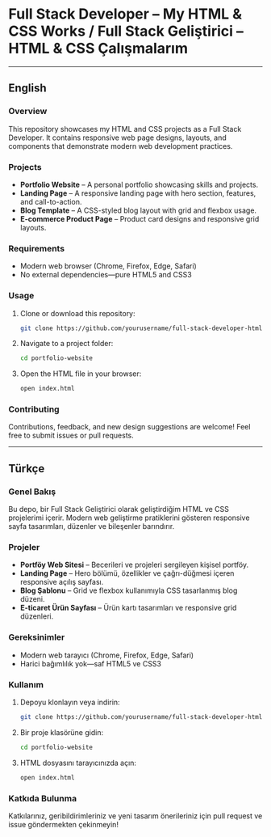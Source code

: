 # Full Stack Developer – My HTML & CSS Works / Full Stack Geliştirici – HTML & CSS Çalışmalarım

---

## English

### Overview
This repository showcases my HTML and CSS projects as a Full Stack Developer. It contains responsive web page designs, layouts, and components that demonstrate modern web development practices.

### Projects
- **Portfolio Website** – A personal portfolio showcasing skills and projects.  
- **Landing Page** – A responsive landing page with hero section, features, and call-to-action.  
- **Blog Template** – A CSS-styled blog layout with grid and flexbox usage.  
- **E-commerce Product Page** – Product card designs and responsive grid layouts.  

### Requirements
- Modern web browser (Chrome, Firefox, Edge, Safari)  
- No external dependencies—pure HTML5 and CSS3  

### Usage
1. Clone or download this repository:  
   ```bash
   git clone https://github.com/yourusername/full-stack-developer-html-css-works.git
   ```
2. Navigate to a project folder:  
   ```bash
   cd portfolio-website
   ```
3. Open the HTML file in your browser:  
   ```bash
   open index.html
   ```

### Contributing
Contributions, feedback, and new design suggestions are welcome! Feel free to submit issues or pull requests.

---

## Türkçe

### Genel Bakış
Bu depo, bir Full Stack Geliştirici olarak geliştirdiğim HTML ve CSS projelerimi içerir. Modern web geliştirme pratiklerini gösteren responsive sayfa tasarımları, düzenler ve bileşenler barındırır.

### Projeler
- **Portföy Web Sitesi** – Becerileri ve projeleri sergileyen kişisel portföy.  
- **Landing Page** – Hero bölümü, özellikler ve çağrı-düğmesi içeren responsive açılış sayfası.  
- **Blog Şablonu** – Grid ve flexbox kullanımıyla CSS tasarlanmış blog düzeni.  
- **E-ticaret Ürün Sayfası** – Ürün kartı tasarımları ve responsive grid düzenleri.  

### Gereksinimler
- Modern web tarayıcı (Chrome, Firefox, Edge, Safari)  
- Harici bağımlılık yok—saf HTML5 ve CSS3  

### Kullanım
1. Depoyu klonlayın veya indirin:  
   ```bash
   git clone https://github.com/yourusername/full-stack-developer-html-css-works.git
   ```
2. Bir proje klasörüne gidin:  
   ```bash
   cd portfolio-website
   ```
3. HTML dosyasını tarayıcınızda açın:  
   ```bash
   open index.html
   ```

### Katkıda Bulunma
Katkılarınız, geribildirimleriniz ve yeni tasarım önerileriniz için pull request ve issue göndermekten çekinmeyin!
